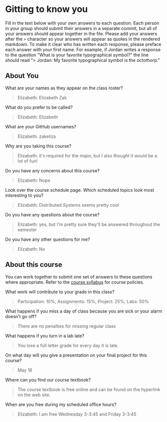 # Gitting to know you
Fill in the text below with your own answers to each question. Each person in your group should submit their answers in a separate commit, but all of your answers should appear together in the file. Please add your answers after the `>` character so your answers will appear as quotes in the rendered markdown. To make it clear who has written each response, please preface each answer with your first name. For example, if Jordan writes a response to the question "What is your favorite typographical symbol?" the line should read "> Jordan: My favorite typographical symbol is the octothorp." 

## About You
What are your names as they appear on the class roster?
> Elizabeth: Elizabeth Zak

What do you prefer to be called?
> Elizabeth: Elizabeth

What are your GitHub usernames?
> Elizabeth: zakeliza

Why are you taking this course?
> Elizabeth: it's required for the major, but I also thought it would be a lot of fun!

Do you have any concerns about this course?
> Elizabeth: Nope

Look over the course schedule page. Which scheduled topics look most interesting to you?
> Elizabeth: Distributed Systems seems pretty cool

Do you have any questions about the course?
> Elizabeth: yes, but I'm pretty sure they'll be answered throughout the semester

Do you have any other questions for me?
> Elizabeth: No

## About this course
You can work together to submit one set of answers to these questions where appropriate. Refer to the [course syllabus](http://www.cs.grinnell.edu/~curtsinger/teaching/2018S/CSC213/syllabus/) for course policies.

What work will contribute to your grade in this class?
> Participation: 10%, Assignments: 15%, Project: 25%, Labs: 50%

What happens if you miss a day of class because you are sick or your alarm doesn't go off?
> There are no penalties for missing regular class

What happens if you turn in a lab late?
> You lose a full letter grade for every day it is late. 

On what day will you give a presentation on your final project for this course?
> May 16

Where can you find our course textbook?
> The course textbook is free online and can be found on the hyperlink on the web site. 

When are you free during my scheduled office hours?
> Elizabeth: I am free Wednesday 3-3:45 and Friday 3-3:45
